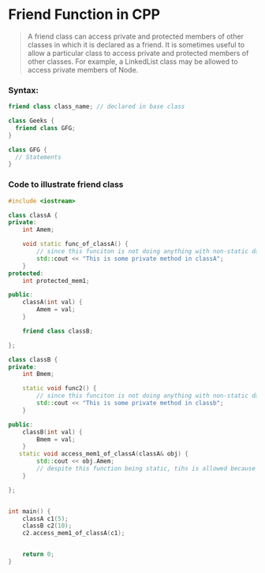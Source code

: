 # Friend Function in CPP

>A friend class can access private and protected members of other classes in which it is declared as a friend. It is sometimes useful to allow a particular class to access private and protected members of other classes. For example, a LinkedList class may be allowed to access private members of Node.

### Syntax:
```cpp
friend class class_name; // declared in base class
```

```cpp
class Geeks {
  friend class GFG;
}

class GFG {
  // Statements
}

```

### Code to illustrate friend class
```cpp
#include <iostream>

class classA {
private:
    int Amem;

    void static func_of_classA() {
        // since this funciton is not doing anything with non-static data member thsi can be made static
        std::cout << "This is some private method in classA";
    }
protected:
    int protected_mem1;

public:
    classA(int val) {
        Amem = val;
    }

    friend class classB;

};

class classB {
private:
    int Bmem;

    static void func2() {
        // since this funciton is not doing anything with non-static data member thsi can be made static
        std::cout << "This is some private method in classb";
    }

public:
    classB(int val) {
        Bmem = val;
    }
   static void access_mem1_of_classA(classA& obj) {
        std::cout << obj.Amem;
        // despite this function being static, tihs is allowed because obj is the reference to an instance of classA object and sinse classB is the freind of classA, method of class A can access the private member of classA
    }

};


int main() {
    classA c1(5);
    classB c2(10);
    c2.access_mem1_of_classA(c1);


    return 0;
}
```
